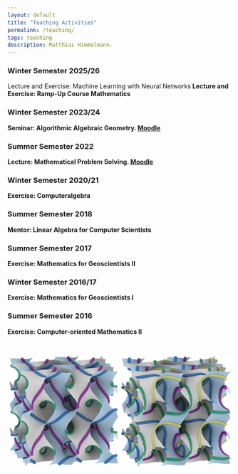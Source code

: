 ```yaml
---
layout: default
title: "Teaching Activities"
permalink: /teaching/
tags: teaching
description: Matthias Himmelmann.
---
```

<p style="font-size: 90%;">
<h3>Winter Semester 2025/26</h3>
  Lecture and Exercise: Machine Learning with Neural Networks<b>
  Lecture and Exercise: Ramp-Up Course Mathematics
<h3>Winter Semester 2023/24</h3>
  Seminar: Algorithmic Algebraic Geometry. <a href="https://moodle2.uni-potsdam.de/course/view.php?id=38570">Moodle</a>
<h3>Summer Semester 2022</h3>
  Lecture: Mathematical Problem Solving. <a href="https://moodle2.uni-potsdam.de/course/view.php?id=33151">Moodle</a>
<h3>Winter Semester 2020/21</h3>
  Exercise: Computeralgebra
<h3>Summer Semester 2018</h3>
  Mentor: Linear Algebra for Computer Scientists
<h3>Summer Semester 2017</h3>
  Exercise: Mathematics for Geoscientists II
<h3>Winter Semester 2016/17</h3>
  Exercise: Mathematics for Geoscientists I
<h3>Summer Semester 2016</h3>
  Exercise: Computer-oriented Mathematics II
</p>

<br>
<p> </p>
<p style="text-align: center;">
<img src="/images/bmnlinesongyroid.png" title="The $\Gamma^+$ rod packing depicted as lines on the gyroid" alt="The $\Gamma^+$ rod packing depicted as lines on the gyroid" width="49%" height="49%"/>
<img src="/images/sgnlinesongyroid.png" title="The $\Sigma^+$ rod packing depicted as lines on the gyroid" alt="The $\Sigma^+$ rod packing depicted as lines on the gyroid" width="49%" height="49%"/>
</p>

